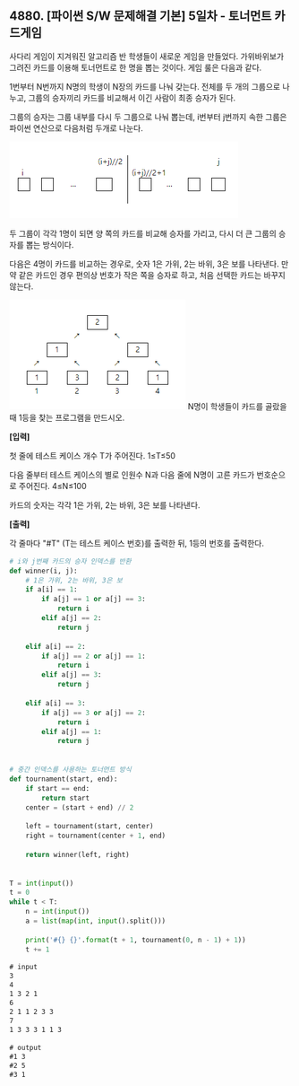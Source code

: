 ## 4880. [파이썬 S/W 문제해결 기본] 5일차 - 토너먼트 카드게임

사다리 게임이 지겨워진 알고리즘 반 학생들이 새로운 게임을 만들었다. 가위바위보가 그려진 카드를 이용해 토너먼트로 한 명을 뽑는 것이다. 게임 룰은 다음과 같다.


1번부터 N번까지 N명의 학생이 N장의 카드를 나눠 갖는다. 전체를 두 개의 그룹으로 나누고, 그룹의 승자끼리 카드를 비교해서 이긴 사람이 최종 승자가 된다.

그룹의 승자는 그룹 내부를 다시 두 그룹으로 나눠 뽑는데, i번부터 j번까지 속한 그룹은 파이썬 연산으로 다음처럼 두개로 나눈다.

 ![image-20210302132352405](D2.assets\image-20210302132352405.png)

두 그룹이 각각 1명이 되면 양 쪽의 카드를 비교해 승자를 가리고, 다시 더 큰 그룹의 승자를 뽑는 방식이다.

다음은 4명이 카드를 비교하는 경우로, 숫자 1은 가위, 2는 바위, 3은 보를 나타낸다. 만약 같은 카드인 경우 편의상 번호가 작은 쪽을 승자로 하고, 처음 선택한 카드는 바꾸지 않는다.

![image-20210302132415745](D2.assets\image-20210302132415745.png)
N명이 학생들이 카드를 골랐을 때 1등을 찾는 프로그램을 만드시오.



**[입력]**

첫 줄에 테스트 케이스 개수 T가 주어진다. 1≤T≤50


다음 줄부터 테스트 케이스의 별로 인원수 N과 다음 줄에 N명이 고른 카드가 번호순으로 주어진다. 4≤N≤100

카드의 숫자는 각각 1은 가위, 2는 바위, 3은 보를 나타낸다.

 

**[출력]**


각 줄마다 "#T" (T는 테스트 케이스 번호)를 출력한 뒤, 1등의 번호를 출력한다.

```python
# i와 j번째 카드의 승자 인덱스를 반환
def winner(i, j):
    # 1은 가위, 2는 바위, 3은 보
    if a[i] == 1:
        if a[j] == 1 or a[j] == 3:
            return i
        elif a[j] == 2:
            return j

    elif a[i] == 2:
        if a[j] == 2 or a[j] == 1:
            return i
        elif a[j] == 3:
            return j

    elif a[i] == 3:
        if a[j] == 3 or a[j] == 2:
            return i
        elif a[j] == 1:
            return j


# 중간 인덱스를 사용하는 토너먼트 방식
def tournament(start, end):
    if start == end:
        return start
    center = (start + end) // 2

    left = tournament(start, center)
    right = tournament(center + 1, end)

    return winner(left, right)


T = int(input())
t = 0
while t < T:
    n = int(input())
    a = list(map(int, input().split()))

    print('#{} {}'.format(t + 1, tournament(0, n - 1) + 1))
    t += 1
```

```
# input
3
4
1 3 2 1
6
2 1 1 2 3 3
7
1 3 3 3 1 1 3

# output
#1 3
#2 5
#3 1
```

